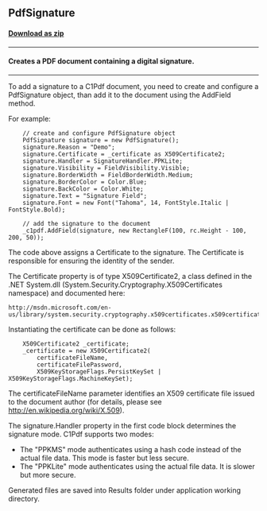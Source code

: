 ## PdfSignature
#### [Download as zip](https://grapecity.github.io/DownGit/#/home?url=https://github.com/GrapeCity/ComponentOne-Service-Components-Samples/tree/master/Pdf/Shared/PdfSignature)
____
#### Creates a PDF document containing a digital signature.
____
To add a signature to a C1Pdf document, you need to create and configure a PdfSignature object, than add it to the document using the AddField method.

For example:

```
	// create and configure PdfSignature object
	PdfSignature signature = new PdfSignature();
	signature.Reason = "Demo";
	signature.Certificate = _certificate as X509Certificate2;
	signature.Handler = SignatureHandler.PPKLite;
	signature.Visibility = FieldVisibility.Visible;
	signature.BorderWidth = FieldBorderWidth.Medium;
	signature.BorderColor = Color.Blue;
	signature.BackColor = Color.White;
	signature.Text = "Signature Field";
	signature.Font = new Font("Tahoma", 14, FontStyle.Italic | FontStyle.Bold);

	// add the signature to the document
	_c1pdf.AddField(signature, new RectangleF(100, rc.Height - 100, 200, 50));
```
The code above assigns a Certificate to the signature. The Certificate is responsible for ensuring the identity of the sender.

The Certificate property is of type X509Certificate2, a class defined in the  .NET System.dll (System.Security.Cryptography.X509Certificates namespace) and documented here:

	http://msdn.microsoft.com/en-us/library/system.security.cryptography.x509certificates.x509certificate2.aspx

Instantiating the certificate can be done as follows:

```
	X509Certificate2 _certificate;
	_certificate = new X509Certificate2(
		certificateFileName, 
		certificateFilePassword, 
		X509KeyStorageFlags.PersistKeySet | X509KeyStorageFlags.MachineKeySet);
```
The certificateFileName parameter identifies an X509 certificate file issued to the document author (for details, please see http://en.wikipedia.org/wiki/X.509).

The signature.Handler property in the first code block determines the signature mode. C1Pdf supports two modes:

* The "PPKMS" mode authenticates using a hash code instead of the actual file data. This mode is faster but less secure.
* The "PPKLite" mode authenticates using the actual file data. It is slower but more secure.

 Generated files are saved into Results folder under application working directory.
